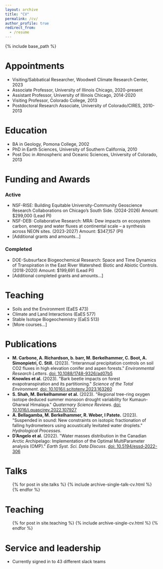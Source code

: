 ```yaml
---
layout: archive
title: "CV"
permalink: /cv/
author_profile: true
redirect_from:
  - /resume
---
```


{% include base_path %}

Appointments
======
* Visiting/Sabbatical Researcher, Woodwell Climate Research Center, 2023
* Associate Professor, University of Illinois Chicago, 2020-present
* Assistant Professor, University of Illinois Chicago, 2014-2020
* Visiting Professor, Colorado College, 2013
* Postdoctoral Research Associate, University of Colorado/CIRES, 2010-2013

Education
======
* BA in Geology, Pomona College, 2002
* PhD in Earth Sciences, University of Southern California, 2010
* Post Doc in Atmospheric and Oceanic Sciences, University of Colorado, 2013

Funding and Awards
======
### Active
* NSF-RISE: Building Equitable University-Community Geoscience Research Collaborations on Chicago’s South Side. (2024-2026) Amount: $299,000 (Lead PI)
* NSF-DEB: Collaborative Research: MRA: Dew impacts on ecosystem carbon, energy and water fluxes at continental scale – a synthesis across NEON sites. (2023-2027) Amount: $347,157 (PI)
* [Additional grants and amounts...]

### Completed
* DOE-Subsurface Biogeochemical Research: Space and Time Dynamics of Transpiration in the East River Watershed: Biotic and Abiotic Controls. (2018-2020) Amount: $199,691 (Lead PI)
* [Additional completed grants and amounts...]

Teaching
======
* Soils and the Environment (EaES 473)
* Climate and Land Interactions (EaES 577)
* Stable Isotope Biogeochemistry (EaES 513)
* [More courses...]

Publications
======
* **M. Carbone, A. Richardson, b. barr, M. Berkelhammer, C. Boot, A. Simonpietri, C. Still.** (2023). "Interannual precipitation controls on soil CO2 fluxes in high elevation conifer and aspen forests." _Environmental Research Letters_. [doi: 10.1088/1748-9326/ad07b5](https://doi.org/10.1088/1748-9326/ad07b5)
* **Knowles et al.** (2023). "Bark beetle impacts on forest evapotranspiration and its partitioning." _Science of the Total Environment_. [doi: 10.1016/j.scitotenv.2023.163260](https://doi.org/10.1016/j.scitotenv.2023.163260)
* **S. Shah, M. Berkelhammer et al.** (2023). "Regional tree-ring oxygen isotope deduced summer monsoon drought variability for Kumaun-Gharwal Himalaya." _Quaternary Science Reviews_. [doi: 10.1016/j.quascirev.2022.107927](https://doi.org/10.1016/j.quascirev.2022.107927)
* **A. Bellagamba, M. Berkelhammer, R. Weber, I Patete.** (2023). "Suspended in sound: New constraints on isotopic fractionation of falling hydrometeors using acoustically levitated water droplets." _Hydrological Processes_.
* **D’Angelo et al.** (2022). "Water masses distribution in the Canadian Arctic Archipelago: Implementation of the Optimal MultiParameter analysis (OMP)." _Earth Syst. Sci. Data Discuss_. [doi: 10.5194/essd-2022-306](https://doi.org/10.5194/essd-2022-306)
  
Talks
======
  <ul>{% for post in site.talks %}
    {% include archive-single-talk-cv.html %}
  {% endfor %}</ul>
  
Teaching
======
  <ul>{% for post in site.teaching %}
    {% include archive-single-cv.html %}
  {% endfor %}</ul>
  
Service and leadership
======
* Currently signed in to 43 different slack teams
